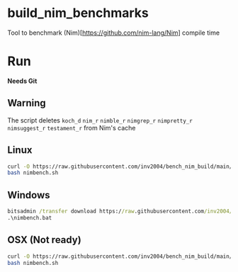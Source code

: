 # build_nim_benchmarks

Tool to benchmark (Nim)[https://github.com/nim-lang/Nim] compile time

# Run

**Needs Git**

## Warning
The script deletes `koch_d` `nim_r` `nimble_r` `nimgrep_r` `nimpretty_r` `nimsuggest_r` `testament_r` from Nim's cache

## Linux
```bash
curl -O https://raw.githubusercontent.com/inv2004/bench_nim_build/main/nimbench.sh
bash nimbench.sh
```

## Windows

```cmd
bitsadmin /transfer download https://raw.githubusercontent.com/inv2004/bench_nim_build/main/nimbench.bat "%cd%\nimbench.bat"
.\nimbench.bat
```

## OSX (Not ready)
```bash
curl -O https://raw.githubusercontent.com/inv2004/bench_nim_build/main/nimbench.sh
bash nimbench.sh
```
